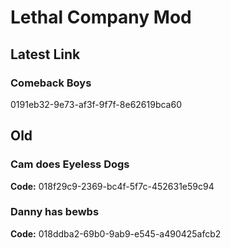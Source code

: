 # Lethal Company Mod
## Latest Link
### Comeback Boys
0191eb32-9e73-af3f-9f7f-8e62619bca60

## Old
### Cam does Eyeless Dogs 
**Code:** 018f29c9-2369-bc4f-5f7c-452631e59c94
### Danny has bewbs
**Code:** 018ddba2-69b0-9ab9-e545-a490425afcb2
